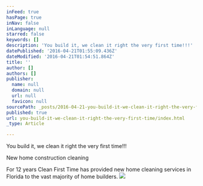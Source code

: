 ```yaml
---
inFeed: true
hasPage: true
inNav: false
inLanguage: null
starred: false
keywords: []
description: 'You build it, we clean it right the very first time!!!'
datePublished: '2016-04-21T01:55:09.436Z'
dateModified: '2016-04-21T01:54:51.864Z'
title: ''
author: []
authors: []
publisher:
  name: null
  domain: null
  url: null
  favicon: null
sourcePath: _posts/2016-04-21-you-build-it-we-clean-it-right-the-very-first-time.md
published: true
url: you-build-it-we-clean-it-right-the-very-first-time/index.html
_type: Article

---
```

You build it, we clean it right the very first time!!!

New home construction cleaning

For 12 years Clean First Time has provided new home cleaning services in Florida to the vast majority of home builders.
![](https://the-grid-user-content.s3-us-west-2.amazonaws.com/a5e6e3eb-c3dd-43a8-aab5-932b2e7b3051.jpg)